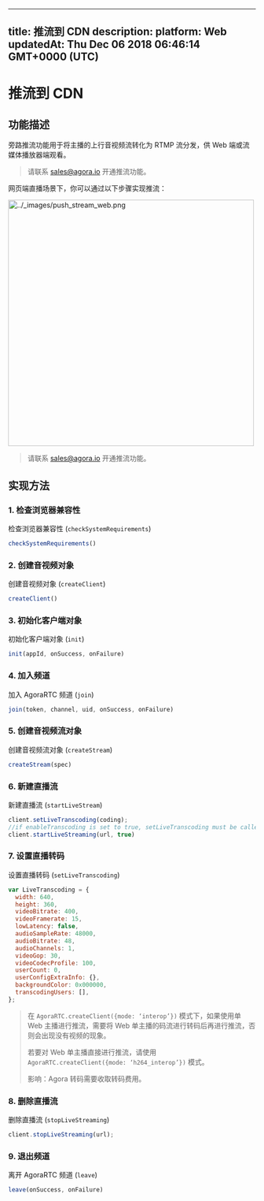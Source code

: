 
---
title: 推流到 CDN
description: 
platform: Web
updatedAt: Thu Dec 06 2018 06:46:14 GMT+0000 (UTC)
---
# 推流到 CDN
## 功能描述

旁路推流功能用于将主播的上行音视频流转化为 RTMP 流分发，供 Web 端或流媒体播放器端观看。

> 请联系 [sales@agora.io](mailto:sales@agora.io) 开通推流功能。


网页端直播场景下，你可以通过以下步骤实现推流：

<img alt="../_images/push_stream_web.png" src="https://web-cdn.agora.io/docs-files/cn/push_stream_web.png" style="width: 500px;"/>

> 请联系 [sales@agora.io](mailto:sales@agora.io) 开通推流功能。

## 实现方法

### 1. 检查浏览器兼容性

检查浏览器兼容性 \(`checkSystemRequirements`\)

```javascript
checkSystemRequirements()
```

### 2. 创建音视频对象

创建音视频对象 \(`createClient`\)

```javascript
createClient()
```

### 3. 初始化客户端对象

初始化客户端对象 \(`init`\)

```javascript
init(appId, onSuccess, onFailure)
```

### 4. 加入频道

加入 AgoraRTC 频道 \(`join`\)

```javascript
join(token, channel, uid, onSuccess, onFailure)
```

### 5. 创建音视频流对象

创建音视频流对象 \(`createStream`\)

```javascript
createStream(spec)
```

### 6. 新建直播流

新建直播流 \(`startLiveStream`\)

```javascript
client.setLiveTranscoding(coding);
//if enableTranscoding is set to true, setLiveTranscoding must be called before _startLiveStreaming
client.startLiveStreaming(url, true)
```

### 7. 设置直播转码

设置直播转码 \(`setLiveTranscoding`\)

```javascript
var LiveTranscoding = {
  width: 640,
  height: 360,
  videoBitrate: 400,
  videoFramerate: 15,
  lowLatency: false,
  audioSampleRate: 48000,
  audioBitrate: 48,
  audioChannels: 1,
  videoGop: 30,
  videoCodecProfile: 100,
  userCount: 0,
  userConfigExtraInfo: {},
  backgroundColor: 0x000000,
  transcodingUsers: [],
};
```

> 在 `AgoraRTC.createClient({mode: ‘interop’})` 模式下，如果使用单 Web 主播进行推流，需要将 Web 单主播的码流进行转码后再进行推流，否则会出现没有视频的现象。
>
> 若要对 Web 单主播直接进行推流，请使用 `AgoraRTC.createClient({mode: ‘h264_interop’})` 模式。
>
> 影响：Agora 转码需要收取转码费用。

### 8. 删除直播流

删除直播流 \(`stopLiveStreaming`\)

```javascript
client.stopLiveStreaming(url);
```

### 9. 退出频道

离开 AgoraRTC 频道 \(`leave`\)

```javascript
leave(onSuccess, onFailure)
```
